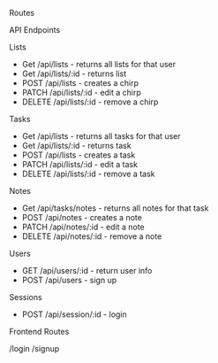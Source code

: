 Routes 

API Endpoints

Lists
- Get /api/lists - returns all lists for that user 
- Get /api/lists/:id - returns list
- POST /api/lists - creates a chirp
- PATCH /api/lists/:id - edit a chirp
- DELETE /api/lists/:id - remove a chirp

Tasks
- Get /api/lists - returns all tasks for that user 
- Get /api/lists/:id - returns task
- POST /api/lists - creates a task
- PATCH /api/lists/:id - edit a task
- DELETE /api/lists/:id - remove a task

Notes
- Get /api/tasks/notes - returns all notes for that task
- POST /api/notes - creates a note
- PATCH /api/notes/:id - edit a note
- DELETE /api/notes/:id - remove a note

Users

- GET /api/users/:id - return user info 
- POST /api/users - sign up

Sessions 
- POST /api/session/:id - login 

Frontend Routes

/login
/signup
